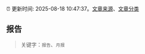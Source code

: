 :alarm_clock: 更新时间: 2025-08-18 10:47:37。[文章来源](/README.md)、[文章分类](/TAGS.md)

## 报告


> 关键字：`报告`、`月报`



